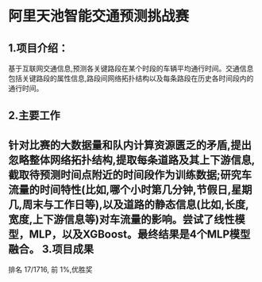阿里天池智能交通预测挑战赛
======================================
1.项目介绍：
-----------------------------------

基于互联网交通信息,预测各关键路段在某个时段的车辆平均通行时间。交通信息包括关键路段的属性信息,路段间网络拓扑结构以及每条路段在历史各时间段内的通行时间。
   
2.主要工作
-----------------------------------
针对比赛的大数据量和队内计算资源匮乏的矛盾,提出忽略整体网络拓扑结构,提取每条道路及其上下游信息,截取待预测时间点附近的时间段作为训练数据;研究车流量的时间特性(比如,哪个小时第几分钟,节假日,星期几,周末与工作日等),以及道路的静态信息(比如,长度,宽度,上下游信息等)对车流量的影响。尝试了线性模型，MLP，以及XGBoost。最终结果是4个MLP模型融合。
3.项目成果
-----------------------------------
排名 17/1716, 前 1%,优胜奖
